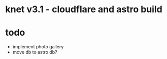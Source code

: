 # knet v3.1 - cloudflare and astro build

# todo

-  implement photo gallery
- move db to astro db?
